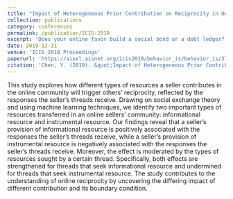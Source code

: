 ```yaml
---
title: "Impact of Heterogeneous Prior Contribution on Reciprocity in Online Sellers"
collection: publications
category: conferences
permalink: /publication/ICIS-2019
excerpt: 'Does your online favor build a social bond or a debt ledger? Using machine learning techniques, we reveal that providing informational resources brings more reciprocation by fostering generalized social exchange, while providing instrumental resources creates self-interested and negotiated exchange, fundamentally altering community reciprocity.'
date: 2019-12-11
venue: 'ICIS 2019 Proceedings'
paperurl: 'https://aisel.aisnet.org/icis2019/behavior_is/behavior_is/27'
citation: 'Chen, Y. (2019). &quot;Impact of Heterogeneous Prior Contribution on Reciprocity in Online Sellers’ Community.&quot; <i>ICIS 2019 Proceedings</i>. 27.'
---
```


This study explores how different types of resources a seller contributes in the online community will trigger others’ reciprocity, reflected by the responses the seller’s threads receive. Drawing on social exchange theory and using machine learning techniques, we identify two important types of resources transferred in an online sellers’ community: informational resource and instrumental resource. Our findings reveal that a seller’s provision of informational resource is positively associated with the responses the seller’s threads receive, while a seller’s provision of instrumental resource is negatively associated with the responses the seller’s threads receive. Moreover, the effect is moderated by the types of resources sought by a certain thread. Specifically, both effects are strengthened for threads that seek informational resource and undermined for threads that seek instrumental resource. The study contributes to the understanding of online reciprocity by uncovering the differing impact of different contribution and its boundary condition.
